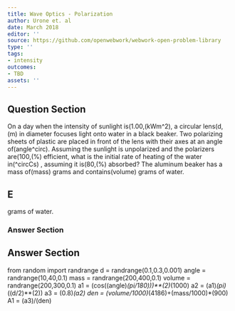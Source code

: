 ```yaml
---
title: Wave Optics - Polarization
author: Urone et. al
date: March 2018
editor: ''
source: https://github.com/openwebwork/webwork-open-problem-library
type: ''
tags:
- intensity
outcomes:
- TBD
assets: ''
---
```


## Question Section 

On a day when the intensity of sunlight is(1.00,(kWm^2), a circular lens(d,(m) in diameter focuses light onto water in a black beaker. Two polarizing sheets of plastic are placed in front of the lens with their axes at an angle of(angle^circ). Assuming the sunlight is unpolarized and the polarizers are(100,(%)  efficient, what is the initial rate of heating of the water in(^circCs) , assuming it is(80,(%)  absorbed? The aluminum beaker has a mass of(mass) grams and contains(volume) grams of water.

## E
grams of water.
### Answer Section


## Answer Section

from random import randrange
d = randrange(0.1,0.3,0.001)
angle = randrange(10,40,0.1)
mass = randrange(200,400,0.1)
volume = randrange(200,300,0.1)
a1 = (cos((angle)*(pi/180)))**(2)*(1000)
a2 = (a1)*(pi)*((d/2)**(2))
a3 = (0.8)*(a2)
den = (volume/1000)*(4186)+(mass/1000)*(900)
A1 = (a3)/(den)